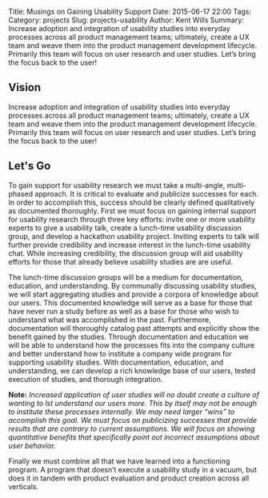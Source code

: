 Title: Musings on Gaining Usability Support
Date: 2015-06-17 22:00
Tags:
Category: projects
Slug: projects-usability
Author: Kent Wills
Summary: Increase adoption and integration of usability studies into everyday processes across all product management teams; ultimately, create a UX team and weave them into the product management development lifecycle.  Primarily this team will focus on user research and user studies.  Let’s bring the focus back to the user!

Vision
-----
Increase adoption and integration of usability studies into everyday processes across all product management teams; ultimately, create a UX team and weave them into the product management development lifecycle.  Primarily this team will focus on user research and user studies.  Let’s bring the focus back to the user!

Let's Go
------
To gain support for usability research we must take a multi-angle, multi-phased approach.  It is critical to evaluate and publicize successes for each.  In order to accomplish this, success should be clearly defined qualitatively as documented thoroughly.  First we must focus on gaining internal support for usability research through three key efforts: invite one or more usability experts to give a usability talk, create a lunch-time usability discussion group, and develop a hackathon usability project. Inviting experts to talk will further provide credibility and increase interest in the lunch-time usability chat. While increasing credibility, the discussion group will aid usability efforts for those that already believe usability studies are are useful.

The lunch-time discussion groups will be a medium for documentation, education, and understanding.  By communally discussing usability studies, we will start aggregating studies and provide a corpora of knowledge about our users.  This documented knowledge will serve as a base for those that have never run a study before as well as a base for those who wish to understand what was accomplished in the past.  Furthermore, documentation will thoroughly catalog past attempts and explicitly show the benefit gained by the studies.  Through documentation and education we will be able to understand how the processes fits into the company culture and better understand how to institute a company wide program for supporting usability studies.  With documentation, education, and understanding, we can develop a rich knowledge base of our users, tested execution of studies, and thorough integration.

**Note:** *Increased application of user studies will no doubt create a culture of wanting to lst
understand our users more.  This by itself may not be enough to institute these processes internally.  We may need larger “wins” to accomplish this goal.  We must focus on publicizing successes that provide results that are contrary to current assumptions.  We will focus on showing quantitative benefits that specifically point out incorrect assumptions about user behavior.*

Finally we must combine all that we have learned into a functioning program.  A program that doesn’t execute a usability study in a vacuum, but does it in tandem with product evaluation and product creation across all verticals.